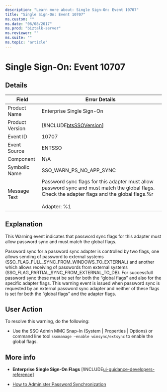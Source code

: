 ```yaml
---
description: "Learn more about: Single Sign-On: Event 10707"
title: "Single Sign-On: Event 10707"
ms.custom: ""
ms.date: "06/08/2017"
ms.prod: "biztalk-server"
ms.reviewer: ""
ms.suite: ""
ms.topic: "article"
---
```

# Single Sign-On: Event 10707
## Details  

| Field | Error Details |
|-----------------|------------------------------------------------------------------------------------------------------------------------------------------------------------------------|
|  Product Name   |                                                                       Enterprise Single Sign-On                                                                        |
| Product Version |                                                       [!INCLUDE[btsSSOVersion](../includes/btsssoversion-md.md)]                                                       |
|    Event ID     |                                                                                 10707                                                                                  |
|  Event Source   |                                                                                 ENTSSO                                                                                 |
|    Component    |                                                                                  N\A                                                                                   |
|  Symbolic Name  |                                                                        SSO_WARN_PS_NO_APP_SYNC                                                                         |
|  Message Text   | Password sync flags for this adapter must allow password sync and must match the global flags. Check the adapter flags and the global flags.%r<br /><br /> Adapter: %1 |

## Explanation  
 This Warning event indicates that password sync flags for this adapter must allow password sync and must match the global flags.  

 Password sync for a password sync adapter is controlled by two flags, one allows sending of password to external systems (SSO_FLAG_FULL_SYNC_FROM_WINDOWS_TO_EXTERNAL) and another which allows receiving of passwords from external systems (SSO_FLAG_PARTIAL_SYNC_FROM_EXTERNAL_TO_DB). For successfull password sync these must be set for both the “global flags” and also for the specific adapter flags. This warning event is issued when password sync is requested by an external password sync adapter and neither of these flags is set for both the “global flags” and the adapter flags.  

## User Action  
 To resolve this warning, do the following:  

-   Use the SSO Admin MMC Snap-In (System &#124; Properties &#124; Options) or command line tool  `ssomanage –enable winsync/extsync` to enable the global flags.  

## More info

- **Enterprise Single Sign-On Flags** [!INCLUDE[ui-guidance-developers-reference](../includes/ui-guidance-developers-reference.md)]  

- [How to Administer Password Synchronization](../core/how-to-administer-password-synchronization.md)
